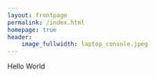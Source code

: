 ```yaml
---
layout: frontpage
permalink: /index.html
homepage: true
header:
    image_fullwidth: laptop_console.jpeg
---
```


Hello World